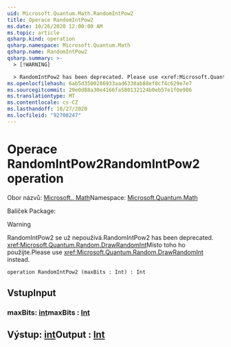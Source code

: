 ```yaml
---
uid: Microsoft.Quantum.Math.RandomIntPow2
title: Operace RandomIntPow2
ms.date: 10/26/2020 12:00:00 AM
ms.topic: article
qsharp.kind: operation
qsharp.namespace: Microsoft.Quantum.Math
qsharp.name: RandomIntPow2
qsharp.summary: >-
  > [!WARNING]

  > RandomIntPow2 has been deprecated. Please use <xref:Microsoft.Quantum.Random.DrawRandomInt> instead.
ms.openlocfilehash: 6ab5d3500286933aad6330ab88ef8cf4c629e7e7
ms.sourcegitcommit: 29e0d88a30e4166fa580132124b0eb57e1f0e986
ms.translationtype: MT
ms.contentlocale: cs-CZ
ms.lasthandoff: 10/27/2020
ms.locfileid: "92708247"
---
```

# <a name="randomintpow2-operation"></a><span data-ttu-id="3eedf-102">Operace RandomIntPow2</span><span class="sxs-lookup"><span data-stu-id="3eedf-102">RandomIntPow2 operation</span></span>

<span data-ttu-id="3eedf-103">Obor názvů: [Microsoft.. Math](xref:Microsoft.Quantum.Math)</span><span class="sxs-lookup"><span data-stu-id="3eedf-103">Namespace: [Microsoft.Quantum.Math](xref:Microsoft.Quantum.Math)</span></span>

<span data-ttu-id="3eedf-104">Balíček [](https://nuget.org/packages/)</span><span class="sxs-lookup"><span data-stu-id="3eedf-104">Package: [](https://nuget.org/packages/)</span></span>


> [!WARNING]
> <span data-ttu-id="3eedf-105">RandomIntPow2 se už nepoužívá.</span><span class="sxs-lookup"><span data-stu-id="3eedf-105">RandomIntPow2 has been deprecated.</span></span> <span data-ttu-id="3eedf-106"><xref:Microsoft.Quantum.Random.DrawRandomInt>Místo toho ho použijte.</span><span class="sxs-lookup"><span data-stu-id="3eedf-106">Please use <xref:Microsoft.Quantum.Random.DrawRandomInt> instead.</span></span>



```qsharp
operation RandomIntPow2 (maxBits : Int) : Int
```


## <a name="input"></a><span data-ttu-id="3eedf-107">Vstup</span><span class="sxs-lookup"><span data-stu-id="3eedf-107">Input</span></span>

### <a name="maxbits--int"></a><span data-ttu-id="3eedf-108">maxBits: [int](xref:microsoft.quantum.lang-ref.int)</span><span class="sxs-lookup"><span data-stu-id="3eedf-108">maxBits : [Int](xref:microsoft.quantum.lang-ref.int)</span></span>





## <a name="output--int"></a><span data-ttu-id="3eedf-109">Výstup: [int](xref:microsoft.quantum.lang-ref.int)</span><span class="sxs-lookup"><span data-stu-id="3eedf-109">Output : [Int](xref:microsoft.quantum.lang-ref.int)</span></span>

